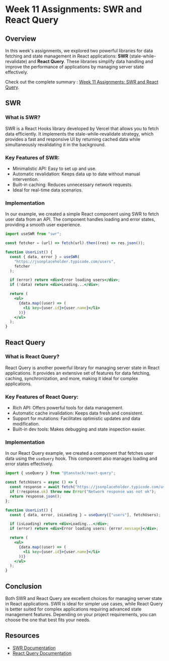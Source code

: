 # Week 11 Assignments: SWR and React Query

## Overview

In this week's assignments, we explored two powerful libraries for data fetching and state management in React applications: **SWR** (stale-while-revalidate) and **React Query**. These libraries simplify data handling and improve the performance of applications by managing server state effectively.

Check out the complete summary : [Week 11 Assignments: SWR and React Query](https://aarshdeep-chadha-29.notion.site/Week-11-Assignments-i-e-SWR-and-React-Query-124b4777ab3580e8b348f439ccc723f9?pvs=74).

## SWR

### What is SWR?

SWR is a React Hooks library developed by Vercel that allows you to fetch data efficiently. It implements the stale-while-revalidate strategy, which provides a fast and responsive UI by returning cached data while simultaneously revalidating it in the background.

### Key Features of SWR:

- Minimalistic API: Easy to set up and use.
- Automatic revalidation: Keeps data up to date without manual intervention.
- Built-in caching: Reduces unnecessary network requests.
- Ideal for real-time data scenarios.

### Implementation

In our example, we created a simple React component using SWR to fetch user data from an API. The component handles loading and error states, providing a smooth user experience.

```jsx
import useSWR from "swr";

const fetcher = (url) => fetch(url).then((res) => res.json());

function UserList() {
  const { data, error } = useSWR(
    "https://jsonplaceholder.typicode.com/users",
    fetcher
  );

  if (error) return <div>Error loading users</div>;
  if (!data) return <div>Loading...</div>;

  return (
    <ul>
      {data.map((user) => (
        <li key={user.id}>{user.name}</li>
      ))}
    </ul>
  );
}
```

## React Query

### What is React Query?

React Query is another powerful library for managing server state in React applications. It provides an extensive set of features for data fetching, caching, synchronization, and more, making it ideal for complex applications.

### Key Features of React Query:

- Rich API: Offers powerful tools for data management.
- Automatic cache invalidation: Keeps data fresh and consistent.
- Support for mutations: Facilitates optimistic updates and data modification.
- Built-in dev tools: Makes debugging and state inspection easier.

### Implementation

In our React Query example, we created a component that fetches user data using the `useQuery` hook. This component also manages loading and error states effectively.

```jsx
import { useQuery } from "@tanstack/react-query";

const fetchUsers = async () => {
  const response = await fetch("https://jsonplaceholder.typicode.com/users");
  if (!response.ok) throw new Error("Network response was not ok");
  return response.json();
};

function UserList() {
  const { data, error, isLoading } = useQuery(["users"], fetchUsers);

  if (isLoading) return <div>Loading...</div>;
  if (error) return <div>Error loading users: {error.message}</div>;

  return (
    <ul>
      {data.map((user) => (
        <li key={user.id}>{user.name}</li>
      ))}
    </ul>
  );
}
```

## Conclusion

Both SWR and React Query are excellent choices for managing server state in React applications. SWR is ideal for simpler use cases, while React Query is better suited for complex applications requiring advanced state management features. Depending on your project requirements, you can choose the one that best fits your needs.

## Resources

- [SWR Documentation](https://swr.vercel.app/)
- [React Query Documentation](https://react-query.tanstack.com/)
